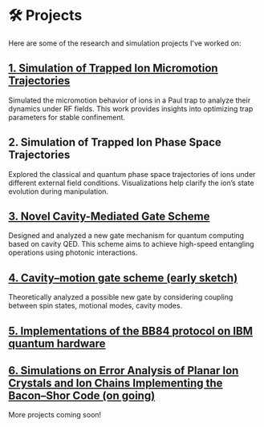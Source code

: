 # 🛠️ Projects 

Here are some of the research and simulation projects I've worked on: 


## [1. Simulation of Trapped Ion Micromotion Trajectories](/projects/micromotion/)

Simulated the micromotion behavior of ions in a Paul trap to analyze their dynamics under RF fields. This work provides insights into optimizing trap parameters for stable confinement.

## 2. Simulation of Trapped Ion Phase Space Trajectories 

Explored the classical and quantum phase space trajectories of ions under different external field conditions. Visualizations help clarify the ion’s state evolution during manipulation. 

## [3. Novel Cavity-Mediated Gate Scheme](/projects/refinedversion/) 

Designed and analyzed a new gate mechanism for quantum computing based on cavity QED. This scheme aims to achieve high-speed entangling operations using photonic interactions. 

## [4. Cavity–motion gate scheme (early sketch)](\projects/cavitymotion/)

Theoretically analyzed a possible new gate by considering coupling between spin states, motional modes, cavity modes.  

## [5. Implementations of the BB84 protocol on IBM quantum hardware](/projects/BBA4/) 

## [6. Simulations on Error Analysis of Planar Ion Crystals and Ion Chains Implementing the Bacon–Shor Code (on going)](/projects/Bacon-Shorsim/) 

More projects coming soon!

